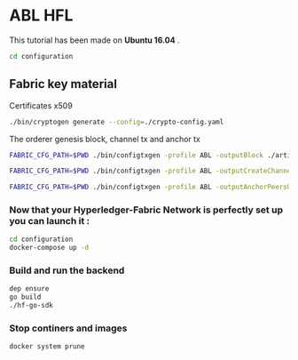 # ABL HFL

This tutorial has been made on **Ubuntu 16.04** .

```bash
cd configuration
```

## Fabric key material
Certificates x509

```bash
./bin/cryptogen generate --config=./crypto-config.yaml
```

The orderer genesis block, channel tx and anchor tx

```bash
FABRIC_CFG_PATH=$PWD ./bin/configtxgen -profile ABL -outputBlock ./artifacts/orderer.genesis.block
```

```bash
FABRIC_CFG_PATH=$PWD ./bin/configtxgen -profile ABL -outputCreateChannelTx ./artifacts/abl.channel.tx -channelID abl
```

```bash
FABRIC_CFG_PATH=$PWD ./bin/configtxgen -profile ABL -outputAnchorPeersUpdate ./artifacts/org1.abl.anchors.tx -channelID abl -asOrg ABLOrganization1
```

### Now that your Hyperledger-Fabric Network is perfectly set up you can launch it :
```bash
cd configuration
docker-compose up -d
```

### Build and run the backend
```bash
dep ensure
go build
./hf-go-sdk
```
### Stop continers and images
```bash
docker system prune
```
